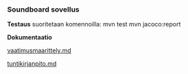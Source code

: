 ### Soundboard sovellus

**Testaus**
suoritetaan komennoilla:
mvn test
mvn jacoco:report

**Dokumentaatio**

[vaatimusmaarittely.md](https://github.com/synesteesia/ot-harjoitustyo/blob/master/dokumentointi/vaatimusmaarittely.md)

[tuntikirjanpito.md](https://github.com/synesteesia/ot-harjoitustyo/blob/master/dokumentointi/tuntikirjanpito.md)

